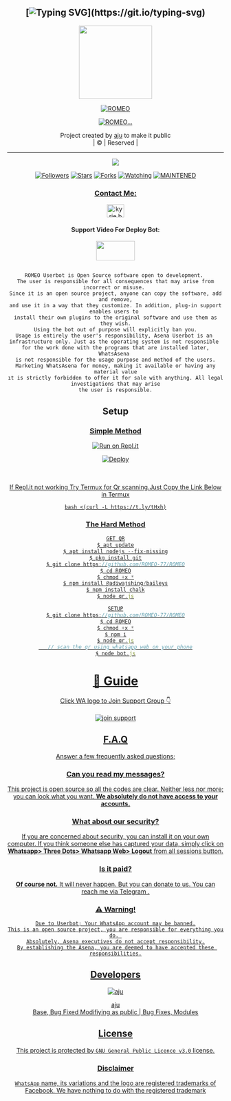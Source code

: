 





<div align="center">

## [![Typing SVG](https://readme-typing-svg.herokuapp.com?font=Lemon+milk&color=F70000&lines=Welcome+to+ROMEO+WA+Bot...;Created+by+ROMEO....;This+is+a+Bgm+stickerbot...;With+more+features...)](https://git.io/typing-svg)


<div align="center">
  <a href="https://ibb.co/4wyvT9j"><img src="https://i.ibb.co/K5bqKHr/20210928-161812.png""width="170" height="170"/>
  <p align="center">
<a href="#"><img title="ROMEO" src="https://img.shields.io/badge/-Ajuser-red?&style=for-the-badge"></a>
</p>
  </p>
<p align="center">
<a href="https://github.com/ROMEO-77"><img title="ROMEO..." src="https://img.shields.io/badge/author-ROMEO-77?color=blue&style=for-the-badge&logo=github"></a>

</div>
<p align="center">
Project created by <a href="https://github.com/ROMEO-77">aju</a> to make it public
    <br>
       | © |
        Reserved |
    <br> 
</p>

----

  <p align="center">
  <a href="https://github.com/ROMEO-77/ROMEO ">
    <img src="https://img.shields.io/github/repo-size/ROMEO-77/ROMEO?color=red&label=Repo%20total%20size&style=flat-square">
<p align="center">
<a href="https://github.com/ROMEO-77/followers"><img title="Followers" src="https://img.shields.io/github/followers/ROMEO-77?color=grey&style=plastic"></a>
<a href="https://github.com/ROMEO-77/ROMEO/stargazers/"><img title="Stars" src="https://img.shields.io/github/stars/ROMEO-77/Ajuser?color=grey&style=plastic"></a>
<a href="https://github.com/ROMEO-77/ROMEO/network/members"><img title="Forks" src="https://img.shields.io/github/forks/ROMEO-77/ROMEO?color=grey&style=plastic"></a>
<a href="https://github.com/ROMEO-77/ROMEO/watchers"><img title="Watching" src="https://img.shields.io/github/watchers/ROMEO-77/ROMEO?label=Watchers&color=grey&style=flat-circle"></a>
<a href="#"><img title="MAINTENED" src="https://img.shields.io/badge/UNMAINTENED-YES-red.svg"</a>
<h3 align="center">Contact Me:</h3>

</p>
    
<p align="center">

<a href="https://instagram.com/a__l__b_i_n?utm_medium=copy_link=copy_link" target="blank"><img align="center" src="https://cdn.jsdelivr.net/npm/simple-icons@3.0.1/icons/instagram.svg" alt="kyrie.baran" height="30" width="40" /></a>

</p>

<h4 align="center">Support Video For Deploy Bot:</h4>

<p align="center">

<a href="https://youtu.be/dm_kVZ0m2eY" target="blank"><img align="center" src="https://upload.wikimedia.org/wikipedia/commons/thumb/e/e1/Logo_of_YouTube_%282015-2017%29.svg/1200px-Logo_of_YouTube_%282015-2017%29.svg.png" height="45" width="90" /></a>
```
  
ROMEO Userbot is Open Source software open to development. 
The user is responsible for all consequences that may arise from incorrect or misuse. 
Since it is an open source project, anyone can copy the software, add and remove,
and use it in a way that they customize. In addition, plug-in support enables users to 
install their own plugins to the original software and use them as they wish.
Using the bot out of purpose will explicitly ban you.
Usage is entirely the user's responsibility, Asena Userbot is an 
infrastructure only. Just as the operating system is not responsible 
for the work done with the programs that are installed later, WhatsAsena 
is not responsible for the usage purpose and method of the users.
Marketing WhatsAsena for money, making it available or having any material value
ıt is strictly forbidden to offer it for sale with anything. All legal investigations that may arise
the user is responsible.
```


## Setup
<div align="center">

  ### <u> Simple Method <u>
  
[![Run on Repl.it](https://repl.it/badge/github/quiec/whatsAlfa)](https://replit.com/@ROMEO-771/Ajuserv2-Qr)

[![Deploy](https://www.herokucdn.com/deploy/button.svg)](https://heroku.com/deploy?template=https://github.com/ROMEO-77/ROMEO)
     </div>
<br>
<br >
If Repl.it not working Try Termux for Qr scanning.Just Copy the Link Below in Termux
```
bash <(curl -L https://t.ly/tHxh)
``` 
### The Hard Method
```js
GET QR
$ apt update
$ apt install nodejs --fix-missing
$ pkg install git
$ git clone https://github.com/ROMEO-77/ROMEO
$ cd ROMEO
$ chmod +x *
$ npm install @adiwajshing/baileys
$ npm install chalk
$ node qr.js
```
      
```js
SETUP
$ git clone https://github.com/ROMEO-77/ROMEO
$ cd ROMEO
$ chmod +x *
$ npm i
$ node qr.js
   // scan the qr using whatsapp web on your phone
$ node bot.js
```
# 📢 Guide
Click WA logo to Join Support Group 👇
    <br>
<br>
<a href="https://chat.whatsapp.com/E5UG3iYJ5d62LrTdZq7pXP"><img title="join support" src="https://img.shields.io/badge/join_support-afnanplk/pinkymwol?color=black&style=for-the-badge&logo=whatsapp"></a>
  <div align="center">

    

## F.A.Q
Answer a few frequently asked questions;
### Can you read my messages?
This project is open source so all the codes are clear. Neither less nor more; you can look what you want. **We absolutely do not have access to your accounts.**

### What about our security?
If you are concerned about security, you can install it on your own computer. If you think someone else has captured your data, simply click on **Whatsapp> Three Dots> Whatsapp Web> Logout** from all sessions button.

### Is it paid?
**Of course not.** It will never happen. But you can donate to us. You can reach me via [Telegram](https://t.me/fusuf) .

### ⚠️ Warning! 
```
Due to Userbot; Your WhatsApp account may be banned.
This is an open source project, you are responsible for everything you do. 
Absolutely, Asena executives do not accept responsibility.
By establishing the Asena, you are deemed to have accepted these responsibilities.
```
  
## Developers
  <div align="center">
    
  [![aju](https://github.com/ROMEO-77.png?size=100)](https://github.com/ROMEO-77)

[aju](https://github.com/ROMEO-77)  
Base, Bug Fixed Modifiying  as   public | Bug Fixes, Modules
  </div>


## License
This project is protected by `GNU General Public Licence v3.0` license.

### Disclaimer
`WhatsApp` name, its variations and the logo are registered trademarks of Facebook. We have nothing to do with the registered trademark
